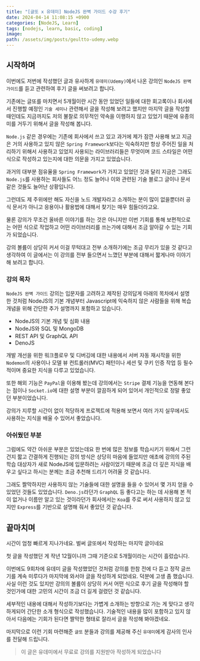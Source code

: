 ```yaml
---
title: "[글또 x 유데미] NodeJS 완벽 가이드 수강 후기"
date: 2024-04-14 11:08:15 +0900
categories: [NodeJS, Learn]
tags: [nodejs, learn, basic, coding]
image:
path: /assets/img/posts/geultto-udemy.webp
---
```


## 시작하며
이번에도 저번에 작성했던 글과 유사하게 `유데미(Udemy)`에서 나온 강의인 `NodeJS 완벽 가이드`를 듣고 관련하여 후기 글을 써보려고 합니다.

기존에는 글또를 마치면서 5개월이란 시간 동안 있었던 일들에 대한 회고록이나 회사에서 진행할 예정인 `기술 세미나` 관련해서 글을 작성해 보려고 했지만
마지막 글을 작성할 때인데도 지금까지도 저의 불찰로 의무적인 약속을 이행하지 않고 있었기 때문에 유종의 미를 거두기 위해서 글을 작성해 봅니다.

`Node.js` 같은 경우에는 기존에 회사에서 쓰고 있고 과거에 제가 잠깐 사용해 보고 지금은 거의 사용하고 있지 않은 `Spring Framework`보다는 익숙하지만
항상 주어진 일을 처리하기 위해서 사용하고 있었지 사용되는 라이브러리들은 무엇이며 코드 스타일은 어떤 식으로 작성하고 있는지에 대한 의문을 가지고
있었습니다.

과거의 대부분 점유율을 `Spring Framework`가 가지고 있었던 것과 달리 지금은 그래도 `Node.js`를 사용하는 회사들도 어느 정도 늘어나 이와 관련된 기술 블로그 글이나 문서 같은 것들도 늘어난 상황입니다.

그런데도 제 주위에만 해도 자신을 노드 개발자라고 소개하는 분이 많이 없을뿐더러 공식 문서가 아니고 응용이나 활용법에 대해서 찾기는
매우 힘들더라고요.

물론 강의가 무조건 올바른 이야기를 하는 것은 아니지만 이번 기회를 통해 보편적으로는 어떤 식으로 작업하고 어떤 라이브러리를 쓰는가에 대해서
조금 알아갈 수 있는 기회가 되었습니다.

강의 볼륨이 상당히 커서 이걸 무턱대고 전부 소개하기에는 조금 무리가 있을 것 같다고 생각하여 이 글에서는 이 강의를 전부 들으면서 느꼈던 부분에 대해서 짧게나마 이야기해 보려고 합니다.

### 강의 목차
`NodeJS 완벽 가이드` 강의는 입문자를 고려하고 제작된 강의답게 아래의 목차에서 설명한 것처럼 NodeJS의 기본 개념부터
Javascript에 익숙하지 않은 사람들을 위해 복습 개념을 위해 간단한 추가 설명까지 포함하고 있습니다.
- NodeJS의 기본 개념 및 심화 내용
- NodeJS와 SQL 및 MongoDB
- REST API 및 GraphQL API
- DenoJS

개발 개선을 위한 워크플로우 및 디버깅에 대한 내용에서 서버 자동 재시작을 위한 `Nodemon`의 사용이나
모델 뷰 컨트롤러(MVC) 패턴이나 세션 및 쿠키 인증 작업 등 필수적이며 중요한 지식을 다루고 있었습니다.

또한 해외 기능은 `PayPal`을 이용해 봤는데 강의에서는 `Stripe` 결제 기능을 연동해 본다는 점이나 `Socket.io`에 대한 설명 부분이
깔끔하게 되어 있어서 개인적으로 정말 좋았던 부분이었습니다.

강의가 지루할 시간이 없이 적당하게 프로젝트에 적용해 보면서 여러 가지 실무에서도 사용하는 지식을 배울 수 있어서 좋았습니다.

### 아쉬웠던 부분
그럼에도 약간 아쉬운 부분은 있었는데요 한 번에 많은 정보를 학습시키기 위해서 그런 건지 짧고 간결하게 진행되는 강의 방식은 상당히 마음에 들었지만 애초에 강의의 주된 학습 대상자가
새로 NodeJS에 입문하려는 사람이었기 때문에 조금 더 깊은 지식을 배우고 싶다고 하시는 분께는 조금 추천해 드리기 어려울 것 같습니다.

그래도 짤막하지만 사용하지 않는 기술들에 대한 설명을 들을 수 있어서 몇 가지 얻을 수 있었던 것들도 있었습니다.
`Deno.js`라던가 `GraphQL` 등 좋다고는 하는 데 사용해 본 적이 없거나 이름만 알고 있는 것이라던가 회사에서는 `Koa`를 주로 써서 사용하지 않고 있지만 `Express`를 기반으로
설명해 줘서 좋았던 것 같습니다.

## 끝마치며
시간이 엄청 빠르게 지나가네요. 벌써 글또에서 작성하는 마지막 글이네요

첫 글을 작성했던 게 작년 12월이니까 그때 기준으로 5개월이라는 시간이 흘렀습니다.

이번에도 9회차에 유데미 글을 작성했었던 것처럼 강의를 한참 전에 다 듣고 정작 글쓰기를 계속 미루다가 마지막에 와서야 글을 작성하게 되었네요.
덕분에 고생 좀 했습니다.
사실 이런 것도 있지만 강의의 볼륨이 상당히 커서 어떤 식으로 후기 글을 작성해야 할 것인가에 대한 고민의 시간이 조금 더 길게 걸렸던 것 같습니다.

세부적인 내용에 대해서 작성하기보다는 가볍게 소개하는 방향으로 가는 게 맞다고 생각하게되어 간단한 소개 형식으로 작성했습니다.
기술적인 내용을 많이 포함하고 있지 않아서 다음에는 기회가 된다면 짤막한 형태로 잘라서 글을 작성해 봐야겠네요.

마지막으로 이런 기회 마련해준 `글또` 분들과 강의를 제공해 주신 `유데미`에게 감사의 인사를 전달해 드립니다.

> 이 글은 유데미에서 무료로 강의를 지원받아 작성하게 되었습니다
